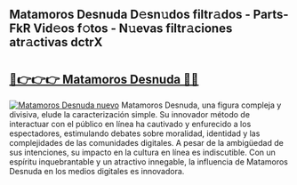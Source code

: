 ## Matamoros Desnuda D𝚎sn𝚞dos filtr𝚊dos - Parts-FkR Vid𝚎os f𝚘tos - N𝚞evas filtr𝚊ciones atr𝚊ctivas dctrX

# <h2><a href="http://mb9mhj.tromn.icu/?c=Matamoros+Desnuda">🔗👉👉👉 Matamoros Desnuda 🔗🔗</a></h2>

[![Matamoros Desnuda nuevo](https://i.imgur.com/pEAQMta.gif)](http://mb9mhj.tromn.icu/?c=Matamoros+Desnuda)
Matamoros Desnuda, una figura compleja y divisiva, elude la caracterización simple. Su innovador método de interactuar con el público en línea ha cautivado y enfurecido a los espectadores, estimulando debates sobre moralidad, identidad y las complejidades de las comunidades digitales. A pesar de la ambigüedad de sus intenciones, su impacto en la cultura en línea es indiscutible. Con un espíritu inquebrantable y un atractivo innegable, la influencia de Matamoros Desnuda en los medios digitales es innovadora.
